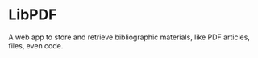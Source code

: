 # LibPDF

A web app to store and retrieve bibliographic materials, like PDF articles, files, even code.
